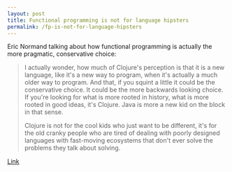 ```yaml
---
layout: post
title: Functional programming is not for language hipsters
permalink: /fp-is-not-for-language-hipsters
---
```

Eric Normand talking about how functional programming is actually the more
pragmatic, conservative choice:

> I actually wonder, how much of Clojure's perception is that it is a new
> language, like it's a new way to program, when it's actually a much older way
> to program. And that, if you squint a little it could be the conservative
> choice. It could be the more backwards looking choice. If you're looking for
> what is more rooted in history, what is more rooted in good ideas, it's
> Clojure. Java is more a new kid on the block in that sense.
>
> Clojure is not for the cool kids who just want to be different, it's for the
> old cranky people who are tired of dealing with poorly designed languages
> with fast-moving ecosystems that don't ever solve the problems they talk
> about solving.

[Link](https://lispcast.com/is-clojure-a-language-for-hipsters/)
